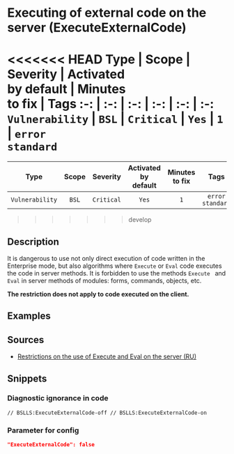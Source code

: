 # Executing of external code on the server (ExecuteExternalCode)

<<<<<<< HEAD
Type | Scope | Severity | Activated<br>by default | Minutes<br>to fix | Tags
:-: | :-: | :-: | :-: | :-: | :-:
`Vulnerability` | `BSL` | `Critical` | `Yes` | `1` | `error`<br>`standard`
=======
 Type | Scope | Severity | Activated<br>by default | Minutes<br>to fix | Tags 
 :-: | :-: | :-: | :-: | :-: | :-: 
 `Vulnerability` | `BSL` | `Critical` | `Yes` | `1` | `error`<br>`standard` 
>>>>>>> develop

<!-- Блоки выше заполняются автоматически, не трогать -->

## Description

<!-- Описание диагностики заполняется вручную. Необходимо понятным языком описать смысл и схему работу -->

It is dangerous to use not only direct execution of code written in the Enterprise mode, but also algorithms where `Execute` or `Eval` code executes the code in server methods.
It is forbidden to use the methods `Execute ` and `Eval` in server methods of modules: forms, commands, objects, etc.

**The restriction does not apply to code executed on the client.**

## Examples

<!-- В данном разделе приводятся примеры, на которые диагностика срабатывает, а также можно привести пример, как можно исправить ситуацию -->

## Sources

<!-- Необходимо указывать ссылки на все источники, из которых почерпнута информация для создания диагностики -->

- [Restrictions on the use of Execute and Eval on the server (RU)](https://its.1c.ru/db/v8std#content:770:hdoc)

## Snippets

<!-- Блоки ниже заполняются автоматически, не трогать -->

### Diagnostic ignorance in code

```bsl
// BSLLS:ExecuteExternalCode-off // BSLLS:ExecuteExternalCode-on
```

### Parameter for config

```json
"ExecuteExternalCode": false
```
